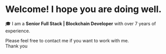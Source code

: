 # Welcome! I hope you are doing well.

🎓 I am a **Senior Full Stack | Blockchain Developer** with over 7 years of experience. <br>

Please feel free to contact me if you want to work with me. <br> Thank you
<br>
